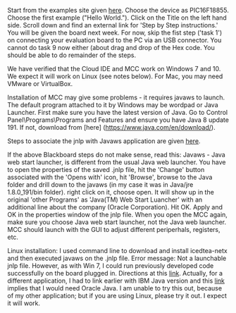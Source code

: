 
Start from the examples site given [here](https://mplabxpress.microchip.com/mplabcloud/example). Choose the device as PIC16F18855. Choose the first example ("Hello World.").  Click on the Title on the left hand side. Scroll down and find an external link for 'Step by Step instructions.' You will be given the board next week. For now, skip the fist step ('task 1') on connecting your evaluation board to the PC via an USB connector. You cannot do task 9 now either (about drag and drop of the Hex code. You should be able to do remainder of the steps. 

We have verified that the Cloud IDE and MCC work on Windows 7 and 10. We expect it will work on Linux (see notes below). For Mac, you may need VMware or VirtualBox. 

Installation of MCC may give some problems - it requires javaws to launch. The default program attached to it by Windows may be wordpad or Java Launcher. First make sure you have the latest version of Java. Go to Control Panel\Programs\Programs and Features and ensure you have Java 8 update 191. If not, download from [here] (https://www.java.com/en/download/).  

Steps to associate the jnlp with Javaws application are given [here](https://blackboard.secure.force.com/btbb_exportarticlepdf?id=kA770000000CbF5CAK). 

If the above Blackboard steps do not make sense, read this: Javaws - Java web start launcher, is different from the usual Java web launcher. You have to open the properties of the saved .jnlp file, hit the 'Change' button associated with the 'Opens with' icon, hit 'Browse', browse to the Java folder and drill down to the javaws (in my case it was in Java/jre 1.8.0_191/bin folder). right click on it, choose open. It will show up in the original 'other Programs' as 'Java(TM) Web Start Luancher' with an additional line about the company (Oracle Corporation). Hit OK. Apply and OK in the properties window of the jnlp file. When you open the MCC again, make sure you choose Java web start launcher, not the Java web launcher. MCC should launch with the GUI to adjust different periperhals, registers, etc. 

Linux installation:  I used command line to download and install icedtea-netx and then executed javaws on the .jnlp file. Error message: Not a launchable jnlp file. However, as with Win 7, I could run previously developed code successfully on the board plugged in. Directions at this [link](https://askubuntu.com/questions/565016/how-to-run-a-jnlp-file-in-ubuntu-server). Actually, for a different application, I had to link earlier with IBM Java version and this [link](https://askubuntu.com/questions/293117/not-able-to-install-javaws) implies that I would need Oracle Java. I am unable to try this out, because of my other application; but if you are using Linux, please try it out. I expect it will work. 
